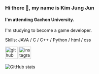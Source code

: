 ### Hi there 👋, my name is Kim Jung Jun
#### I'm attending Gachon University.
I'm studying to become a game developer.

Skills: JAVA / C / C++ / Python / html / css 



[<img src='https://cdn.jsdelivr.net/npm/simple-icons@3.0.1/icons/github.svg' alt='github' height='40'>](https://github.com/ogoo0608)  [<img src='https://cdn.jsdelivr.net/npm/simple-icons@3.0.1/icons/instagram.svg' alt='instagram' height='40'>](https://www.instagram.com/_o_goo_/)  

![GitHub stats](https://github-readme-stats.vercel.app/api?username=ogoo0608&show_icons=true)  

